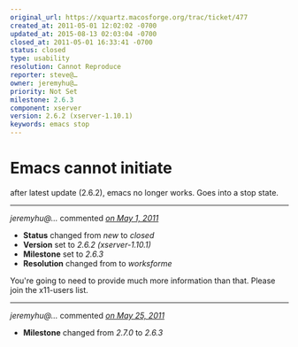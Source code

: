 ```yaml
---
original_url: https://xquartz.macosforge.org/trac/ticket/477
created_at: 2011-05-01 12:02:02 -0700
updated_at: 2015-08-13 02:03:04 -0700
closed_at: 2011-05-01 16:33:41 -0700
status: closed
type: usability
resolution: Cannot Reproduce
reporter: steve@…
owner: jeremyhu@…
priority: Not Set
milestone: 2.6.3
component: xserver
version: 2.6.2 (xserver-1.10.1)
keywords: emacs stop
---
```


Emacs cannot initiate
=====================


after latest update (2.6.2), emacs no longer works. Goes into a stop state.



---

*jeremyhu@…* commented *[on May 1, 2011](https://xquartz.macosforge.org/trac/ticket/477#comment:1 "May 1, 2011 at 4:33 PM PDT")*

-   **Status** changed from *new* to *closed*
-   **Version** set to *2.6.2 (xserver-1.10.1)*
-   **Milestone** set to *2.6.3*
-   **Resolution** changed from to *worksforme*

You're going to need to provide much more information than that. Please join the x11-users list.



---

*jeremyhu@…* commented *[on May 25, 2011](https://xquartz.macosforge.org/trac/ticket/477#comment:2 "May 25, 2011 at 12:40 PM PDT")*

-   **Milestone** changed from *2.7.0* to *2.6.3*



